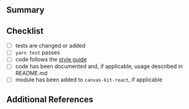 <!-- Thank you for your pull request, please provide a brief summary of what this introduces (mandatory). Please point out any code that may be non-obvious to reviewers by using comments. -->

<!-- Make sure that you've linted your files, written and run unit tests, and filled out or updated documentation (README) -->

## Summary

<!-- Explain the **motivation** for making this change. What existing problem does the pull request solve? -->

## Checklist

<!-- Remove items that do not apply. For completed items, change [ ] to [x]. -->

- [ ] tests are changed or added
- [ ] `yarn test` passes
- [ ] code follows the
      [style guide](https://ghe.megaleo.com/UIC/wd-components/blob/master/docs/STYLEGUIDE.md)
- [ ] code has been documented and, if applicable, usage described in README.md
- [ ] module has been added to `canvas-kit-react`, if applicable

## Additional References

<!-- Upload screenshots of the final component, add references to component specification files from Sketch, or any other artifacts that would help a reviewer understand the choices you made in the PR. -->
